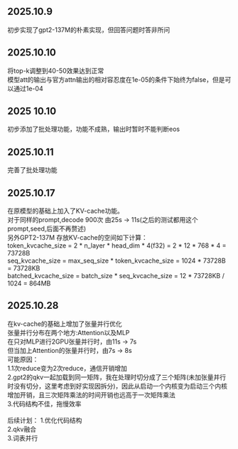 ## 2025.10.9 
初步实现了gpt2-137M的朴素实现，但回答问题时答非所问

## 2025.10.10
将top-k调整到40-50效果达到正常<br>
模型att的输出与官方attn输出的相对容忍度在1e-05的条件下始终为false，但是可以通过1e-04

## 2025 10.10
初步添加了批处理功能，功能不成熟，输出时暂时不能判断eos

## 2025.10.11
完善了批处理功能

## 2025.10.17
在原模型的基础上加入了KV-cache功能。<br>
对于同样的prompt,decode 900次 由25s -> 11s(之后的测试都用这个prompt,seed,后面不再赘述) <br>
另外GPT2-137M 存放KV-cache的空间如下计算：<br>
token_kvcache_size = 2 * n_layer * head_dim * 4(f32) = 2 * 12 * 768 * 4 = 73728B<br>
seq_kvcache_size = max_seq_size * token_kvcache_size = 1024 * 73728B = 73728KB<br>
batched_kvcache_size = batch_size * seq_kvcache_size = 12 * 73728KB / 1024 = 864MB<br>

## 2025.10.28
在kv-cache的基础上增加了张量并行优化 <br>
张量并行分布在两个地方:Attention以及MLP <br>
在只对MLP进行2GPU张量并行时，由11s -> 7s <br>
但当加上Attention的张量并行时，由7s -> 8s <br>
可能原因：<br>
1.1次reduce变为2次reduce，通信开销增加  <br>
2.gpt2的qkv一起加载到同一矩阵，我在处理时切分成了三个矩阵(未加张量并行时没有切分，这里考虑到好实现因拆分)，因此从启动一个内核变为启动三个内核增加开销，且三次矩阵乘法的时间开销也远高于一次矩阵乘法 <br>
3.代码结构不佳，拖慢效率    <br>
<br>
后续计划：
1.优化代码结构      <br>
2.qkv融合       <br>
3.词表并行      <br>

